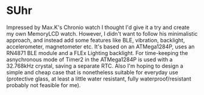# SUhr

Impressed by Max.K's Chronio watch I thought I'd give it a try and create my own MemoryLCD watch. However, I didn't want to follow his minimalistic approach, and instead add some features like BLE, vibration, backlight, accelerometer, magnetometer etc. It's based on an ATMega1284P, uses an RN4871 BLE module and a FLEx Lighting backlight. For time-keeping the asnychronous mode of Timer2 in the ATMega1284P is used with a 32.768kHz crystal, saving a separate RTC. Also I'm hoping to design a simple and cheap case that is nonetheless suitable for everyday use (protective glass, at least a little water resistant, fully waterproof/resistant probably not feasible for me).
